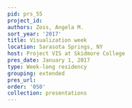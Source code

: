 ```yaml
---
pid: prs_55
project_id: 
authors: Zoss, Angela M.
sort_year: '2017'
title: Visualization week
location: Sarasota Springs, NY
host: Project VIS at Skidmore College
pres_date: January 1, 2017
type: Week-long residency
grouping: extended
pres_url: 
order: '050'
collection: presentations
---
```

